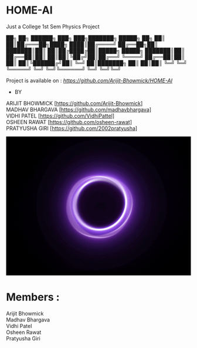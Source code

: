# HOME-AI
Just a College 1st Sem Physics Project

 ██╗  ██╗ ██████╗ ███╗   ███╗███████╗               █████╗ ██╗
 ██║  ██║██╔═══██╗████╗ ████║██╔════╝              ██╔══██╗██║
 ███████║██║   ██║██╔████╔██║█████╗      █████╗    ███████║██║
 ██╔══██║██║   ██║██║╚██╔╝██║██╔══╝      ╚════╝    ██╔══██║██║
 ██║  ██║╚██████╔╝██║ ╚═╝ ██║███████╗              ██║  ██║██║
 ╚═╝  ╚═╝ ╚═════╝ ╚═╝     ╚═╝╚══════╝              ╚═╝  ╚═╝╚═╝

Project is available on : <i>https://github.com/Arijit-Bhowmick/HOME-AI</i>

- BY

ARIJIT BHOWMICK [https://github.com/Arijit-Bhowmick]<br>
MADHAV BHARGAVA [https://github.com/madhavbhargava]<br>
VIDHI PATEL     [https://github.com/VidhiPattel]<br>
OSHEEN RAWAT    [https://github.com/osheen-rawat]<br>
PRATYUSHA GIRI  [https://github.com/2002pratyusha]<br>

<img src="Images/ai-loader.gif">

# Members :

Arijit Bhowmick<br>
Madhav Bhargava<br>
Vidhi Patel<br>
Osheen Rawat<br>
Pratyusha Giri
